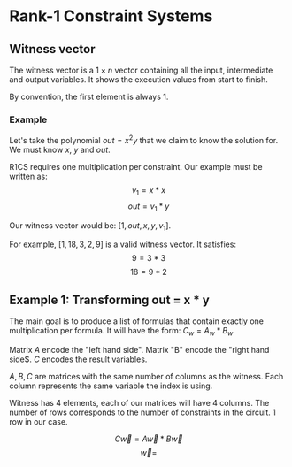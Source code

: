 # Rank-1 Constraint Systems


## Witness vector
The witness vector is a $1 \times n$ vector containing all the input, intermediate and output variables. It shows the execution values from start to finish.

By convention, the first element is always $1$.


### Example
Let's take the polynomial $out = x^2 y$
that we claim to know the solution for.
We must know $x$, $y$ and $out$.

R1CS requires one multiplication per constraint.
Our example must be written as:
$$v_1 = x * x$$
$$out = v_1 * y$$

Our witness vector would be: $[1, out, x, y, v_1]$.

For example, $[1, 18, 3, 2, 9]$ is a valid witness vector.
It satisfies:
$$9 = 3*3$$
$$18 = 9*2$$

## Example 1: Transforming out = x * y
The main goal is to produce a list of formulas that contain exactly one multiplication per formula.
It will have the form: $C_w = A_w * B_w$.

Matrix $A$ encode the "left hand side". Matrix "B" encode the "right hand side$. $C$ encodes the result variables.

$A, B, C$ are matrices with the same number of columns as the witness. Each column represents the same variable the index is using.

Witness has 4 elements, each of our matrices will have 4 columns. The number of rows corresponds to the number of constraints in the circuit. 1 row in our case.

$$C \vec{w} = A \vec{w} * B \vec{w}$$
$$\vec{w} = $$